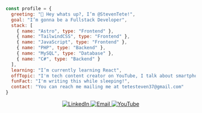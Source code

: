 ```js
const profile = {
  greeting: "👋 Hey whats up?, I’m @StevenTete!",
  goal: "I’m gonna be a Fullstack Developer",
  stack: [
    { name: "Astro", type: "Frontend" },
    { name: "TailwindCSS", type: "Frontend" },
    { name: "JavaScript", type: "Frontend" },
    { name: "PHP", type: "Backend" },
    { name: "MySQL", type: "Database" },
    { name: "C#", type: "Backend" }
  ],
  learning: "I’m currently learning React",
  offTopic: "I'm tech content creator on YouTube, I talk about smartphones, apps and tricks",
  funFact: "I'm writing this while sleeping!",
  contact: "You can reach me mailing me at tetesteven37@gmail.com"
}
```

<div align="center">
  <a href="https://www.linkedin.com/in/steventete/">
    <img src="https://img.shields.io/badge/LinkedIn-%230077B5.svg?style=for-the-badge&logo=LinkedIn&logoColor=white" alt="LinkedIn">
  </a>
  <a href="mailto:tetesteven37@gmail.com">
    <img src="https://img.shields.io/badge/Email-%23333.svg?style=for-the-badge&logo=Gmail&logoColor=white" alt="Email">
  </a>
    <a href="https://www.youtube.com/@SimpleTTech">
      <img src="https://img.shields.io/badge/YouTube-%23FF0000.svg?style=for-the-badge&logo=YouTube&logoColor=white" alt="YouTube">
    </a>
</div>




